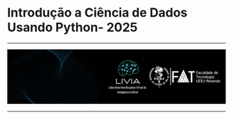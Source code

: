 # Introdução a Ciência de Dados Usando Python- 2025

___

<a href='https://sites.google.com/fat.uerj.br/livia'> <img src='./figures/capa2.png' /></a>
___
